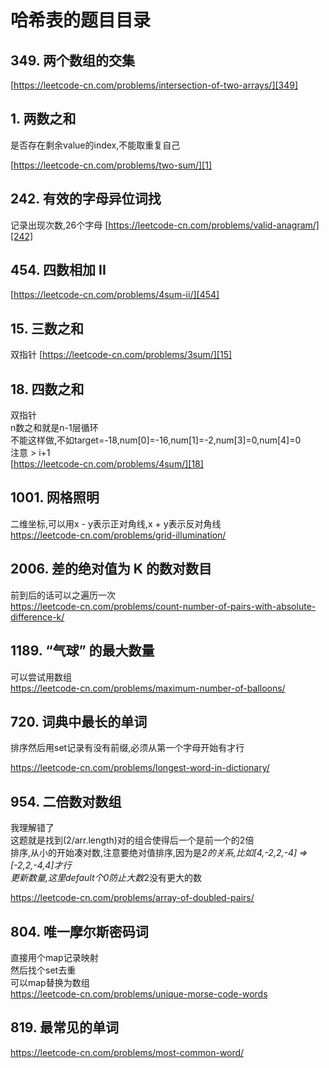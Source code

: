 # 哈希表的题目目录

## 349. 两个数组的交集

[https://leetcode-cn.com/problems/intersection-of-two-arrays/][349]

## 1. 两数之和

是否存在剩余value的index,不能取重复自己

[https://leetcode-cn.com/problems/two-sum/][1]

## 242. 有效的字母异位词找

记录出现次数,26个字母
[https://leetcode-cn.com/problems/valid-anagram/][242]

## 454. 四数相加 II

[https://leetcode-cn.com/problems/4sum-ii/][454]

## 15. 三数之和

双指针
[https://leetcode-cn.com/problems/3sum/][15]

## 18. 四数之和

双指针  
n数之和就是n-1层循环  
不能这样做,不如target=-18,num[0]=-16,num[1]=-2,num[3]=0,num[4]=0  
注意 > i+1  
[https://leetcode-cn.com/problems/4sum/][18]

## 1001. 网格照明

二维坐标,可以用x - y表示正对角线,x + y表示反对角线  
https://leetcode-cn.com/problems/grid-illumination/

## 2006. 差的绝对值为 K 的数对数目

前到后的话可以之遍历一次  
https://leetcode-cn.com/problems/count-number-of-pairs-with-absolute-difference-k/

## 1189. “气球” 的最大数量

可以尝试用数组  
https://leetcode-cn.com/problems/maximum-number-of-balloons/

## 720. 词典中最长的单词

排序然后用set记录有没有前缀,必须从第一个字母开始有才行

https://leetcode-cn.com/problems/longest-word-in-dictionary/

## 954. 二倍数对数组

我理解错了  
这题就是找到(2/arr.length)对的组合使得后一个是前一个的2倍  
排序,从小的开始凑对数,注意要绝对值排序,因为是*2的关系,比如[4,-2,2,-4] => [-2,2,-4,4]才行  
更新数量,这里default个0防止大数*2没有更大的数

https://leetcode-cn.com/problems/array-of-doubled-pairs/

## 804. 唯一摩尔斯密码词

直接用个map记录映射  
然后找个set去重  
可以map替换为数组  
https://leetcode-cn.com/problems/unique-morse-code-words

## 819. 最常见的单词

https://leetcode-cn.com/problems/most-common-word/
